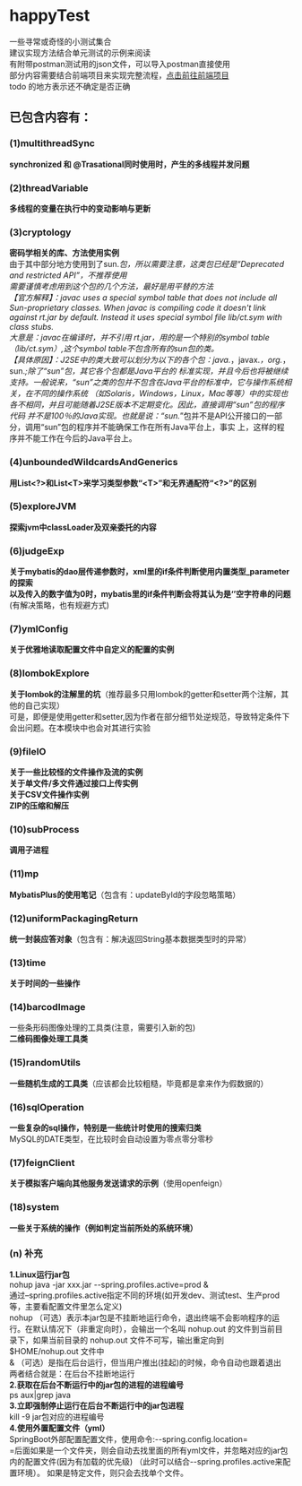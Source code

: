 # happyTest
一些寻常或奇怪的小测试集合<br />
建议实现方法结合单元测试的示例来阅读<br />
有附带postman测试用的json文件，可以导入postman直接使用<br />
部分内容需要结合前端项目来实现完整流程，[点击前往前端项目](https://github.com/17lhf/vue-happy-test)<br/>
todo 的地方表示还不确定是否正确

## 已包含内容有： 
### (1)multithreadSync 
**synchronized 和 @Trasational同时使用时，产生的多线程并发问题**

### (2)threadVariable 
**多线程的变量在执行中的变动影响与更新**

### (3)cryptology 
**密码学相关的库、方法使用实例**<br/>
由于其中部分地方使用到了sun.*包，所以需要注意，这类包已经是“Deprecated and restricted API”，不推荐使用<br/>
需要谨慎考虑用到这个包的几个方法，最好是用平替的方法<br/>
【官方解释】：javac uses a special symbol table that does not include all Sun-proprietary classes.
When javac is compiling code it doesn't link against rt.jar by default. Instead it uses special symbol
file lib/ct.sym with class stubs.<br/>
大意是：javac在编译时，并不引用 rt.jar，用的是一个特别的symbol table（lib/ct.sym）,这个symbol table不包含所有的sun包的类。<br/>
【具体原因】：J2SE中的类大致可以划分为以下的各个包：java.*，javax.*，org.*，sun.*;除了“sun”包，其它各个包都是Java平台的
标准实现，并且今后也将被继续支持。一般说来，“sun”之类的包并不包含在Java平台的标准中，它与操作系统相关，在不同的操作系统
（如Solaris，Windows，Linux，Mac等等）中的实现也各不相同，并且可能随着J2SE版本不定期变化。因此，直接调用“sun”包的程序代码
并不是100％的Java实现。也就是说：“sun.*”包并不是API公开接口的一部分，调用“sun”包的程序并不能确保工作在所有Java平台上，事实
上，这样的程序并不能工作在今后的Java平台上。

### (4)unboundedWildcardsAndGenerics 
**用List&lt;?&gt;和List&lt;T&gt;来学习类型参数“&lt;T&gt;”和无界通配符“&lt;?&gt;”的区别**

### (5)exploreJVM 
**探索jvm中classLoader及双亲委托的内容**

### (6)judgeExp 
**关于mybatis的dao层传递参数时，xml里的if条件判断使用内置类型_parameter的探索**<br/>
**以及传入的数字值为0时，mybatis里的if条件判断会将其认为是‘’空字符串的问题**(有解决策略，也有规避方式)

### (7)ymlConfig 
**关于优雅地读取配置文件中自定义的配置的实例**

### (8)lombokExplore 
**关于lombok的注解里的坑**（推荐最多只用lombok的getter和setter两个注解，其他的自己实现）<br />
可是，即便是使用getter和setter,因为作者在部分细节处逆规范，导致特定条件下会出问题。在本模块中也会对其进行实验

### (9)fileIO
**关于一些比较怪的文件操作及流的实例**<br />
**关于单文件/多文件通过接口上传实例**<br />
**关于CSV文件操作实例**<br />
**ZIP的压缩和解压**

### (10)subProcess
**调用子进程**

### (11)mp
**MybatisPlus的使用笔记**（包含有：updateById的字段忽略策略）

### (12)uniformPackagingReturn
**统一封装应答对象**（包含有：解决返回String基本数据类型时的异常）

### (13)time
**关于时间的一些操作**

### (14)barcodImage
一些条形码图像处理的工具类(注意，需要引入新的包)<br />
**二维码图像处理工具类**

### (15)randomUtils
**一些随机生成的工具类**（应该都会比较粗糙，毕竟都是拿来作为假数据的）

### (16)sqlOperation
**一些复杂的sql操作，特别是一些统计时使用的搜索归类** <br />
MySQL的DATE类型，在比较时会自动设置为零点零分零秒

### (17)feignClient
**关于模拟客户端向其他服务发送请求的示例**（使用openfeign）

### (18)system
**一些关于系统的操作（例如判定当前所处的系统环境）**

### (n) 补充
**1.Linux运行jar包**<br/>
nohup java -jar xxx.jar --spring.profiles.active=prod &  <br/>
通过–spring.profiles.active指定不同的环境(如开发dev、测试test、生产prod等，主要看配置文件里怎么定义) <br />
nohup （可选）表示本jar包是不挂断地运行命令，退出终端不会影响程序的运行。在默认情况下（非重定向时），会输出一个名叫 nohup.out 的文件到当前目
录下，如果当前目录的 nohup.out 文件不可写，输出重定向到 $HOME/nohup.out 文件中 <br />
& （可选）是指在后台运行，但当用户推出(挂起)的时候，命令自动也跟着退出 <br />
两者结合就是：在后台不挂断地运行 <br />
**2.获取在后台不断运行中的jar包的进程的进程编号**<br/>
ps aux|grep java <br />
**3.立即强制停止运行在后台不断运行中的jar包进程**<br/>
kill -9 jar包对应的进程编号 <br />
**4.使用外置配置文件（yml）**<br />
SpringBoot外部配置配置文件，使用命令:--spring.config.location=<br/>
=后面如果是一个文件夹，则会自动去找里面的所有yml文件，并忽略对应的jar包内的配置文件(因为有加载的优先级)
（此时可以结合--spring.profiles.active来配置环境）。 如果是特定文件，则只会去找单个文件。

